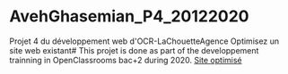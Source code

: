# AvehGhasemian_P4_20122020
Projet 4 du développement web d'OCR-LaChouetteAgence Optimisez un site web existant# This projet is done as part of the developpement trainning in OpenClassrooms bac+2 during 2020.
<a href="https://github.com/Av-code80/AvehGhasemian_P4_20122020/edit/master">Site optimisé</a>
